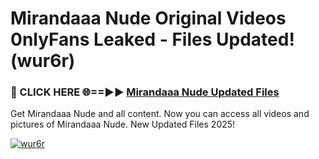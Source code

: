 # Mirandaaa Nude Original Videos 0nlyFans Leaked - Files Updated! (wur6r)

<h3>🔴 CLICK HERE 🌐==►► <a href="https://tinyurl.com/y5r63du9" rel="nofollow">Mirandaaa Nude Updated Files</a></h3>

Get Mirandaaa Nude and all content. Now you can access all videos and pictures of Mirandaaa Nude. New Updated Files 2025!

[![wur6r](https://i.imgur.com/UVo9nyh.gif)](https://tinyurl.com/y5r63du9)